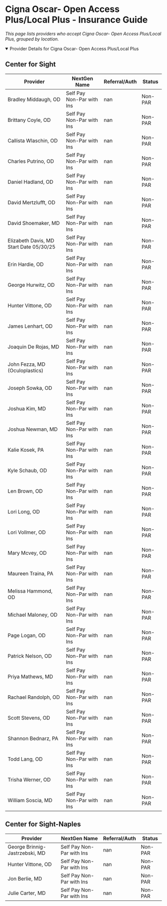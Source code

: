 # Cigna Oscar- Open Access Plus/Local Plus - Insurance Guide

*This page lists providers who accept Cigna Oscar- Open Access Plus/Local Plus, grouped by location.*

<details open><summary>Provider Details for Cigna Oscar- Open Access Plus/Local Plus</summary>

## Center for Sight

| Provider | NextGen Name | Referral/Auth | Status |
|----------|-------------|--------------|--------|
| Bradley Middaugh, OD | Self Pay Non-Par with Ins | nan | Non-PAR |
| Brittany Coyle, OD | Self Pay Non-Par with Ins | nan | Non-PAR |
| Callista Wlaschin, OD | Self Pay Non-Par with Ins | nan | Non-PAR |
| Charles Putrino, OD | Self Pay Non-Par with Ins | nan | Non-PAR |
| Daniel Hadland, OD | Self Pay Non-Par with Ins | nan | Non-PAR |
| David Mertzlufft, OD | Self Pay Non-Par with Ins | nan | Non-PAR |
| David Shoemaker, MD | Self Pay Non-Par with Ins | nan | Non-PAR |
| Elizabeth Davis, MD                      Start Date 05/30/25 | Self Pay Non-Par with Ins | nan | Non-PAR |
| Erin Hardie, OD | Self Pay Non-Par with Ins | nan | Non-PAR |
| George Hurwitz, OD | Self Pay Non-Par with Ins | nan | Non-PAR |
| Hunter Vittone, OD | Self Pay Non-Par with Ins | nan | Non-PAR |
| James Lenhart, OD | Self Pay Non-Par with Ins | nan | Non-PAR |
| Joaquin De Rojas, MD | Self Pay Non-Par with Ins | nan | Non-PAR |
| John Fezza, MD (Oculoplastics) | Self Pay Non-Par with Ins | nan | Non-PAR |
| Joseph Sowka, OD | Self Pay Non-Par with Ins | nan | Non-PAR |
| Joshua Kim, MD | Self Pay Non-Par with Ins | nan | Non-PAR |
| Joshua Newman, MD | Self Pay Non-Par with Ins | nan | Non-PAR |
| Kalie Kosek, PA | Self Pay Non-Par with Ins | nan | Non-PAR |
| Kyle Schaub, OD | Self Pay Non-Par with Ins | nan | Non-PAR |
| Len Brown, OD | Self Pay Non-Par with Ins | nan | Non-PAR |
| Lori Long, OD | Self Pay Non-Par with Ins | nan | Non-PAR |
| Lori Vollmer, OD | Self Pay Non-Par with Ins | nan | Non-PAR |
| Mary Mcvey, OD | Self Pay Non-Par with Ins | nan | Non-PAR |
| Maureen Traina, PA | Self Pay Non-Par with Ins | nan | Non-PAR |
| Melissa Hammond, OD | Self Pay Non-Par with Ins | nan | Non-PAR |
| Michael Maloney, OD | Self Pay Non-Par with Ins | nan | Non-PAR |
| Page Logan, OD | Self Pay Non-Par with Ins | nan | Non-PAR |
| Patrick Nelson, OD | Self Pay Non-Par with Ins | nan | Non-PAR |
| Priya Mathews, MD | Self Pay Non-Par with Ins | nan | Non-PAR |
| Rachael Randolph, OD | Self Pay Non-Par with Ins | nan | Non-PAR |
| Scott Stevens, OD | Self Pay Non-Par with Ins | nan | Non-PAR |
| Shannon Bednarz, PA | Self Pay Non-Par with Ins | nan | Non-PAR |
| Todd Lang, OD | Self Pay Non-Par with Ins | nan | Non-PAR |
| Trisha Werner, OD | Self Pay Non-Par with Ins | nan | Non-PAR |
| William Soscia, MD | Self Pay Non-Par with Ins | nan | Non-PAR |

## Center for Sight-Naples

| Provider | NextGen Name | Referral/Auth | Status |
|----------|-------------|--------------|--------|
| George Brinnig-Jastrzebski, MD | Self Pay Non-Par with Ins | nan | Non-PAR |
| Hunter Vittone, OD | Self Pay Non-Par with Ins | nan | Non-PAR |
| Jon Berlie, MD | Self Pay Non-Par with Ins | nan | Non-PAR |
| Julie Carter, MD | Self Pay Non-Par with Ins | nan | Non-PAR |

</details>

